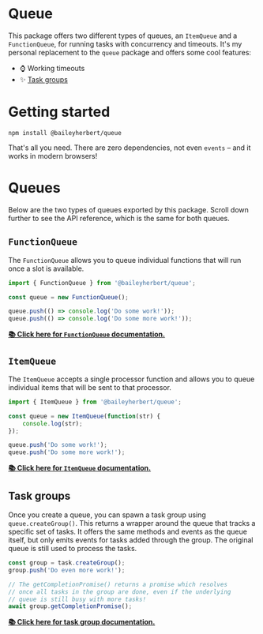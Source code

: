 # Queue

This package offers two different types of queues, an `ItemQueue` and a `FunctionQueue`, for running tasks with concurrency and timeouts. It's my personal replacement to the `queue` package and offers some cool features:

- ⌚ Working timeouts
- ✨ [Task groups](https://github.com/baileyherbert/queue/blob/master/docs/groups.md)

# Getting started

```
npm install @baileyherbert/queue
```

That's all you need. There are zero dependencies, not even `events` – and it works in modern browsers!

# Queues

Below are the two types of queues exported by this package. Scroll down further to see the API reference, which is the same for both queues.

## `FunctionQueue`

The `FunctionQueue` allows you to queue individual functions that will run once a slot is available.

```ts
import { FunctionQueue } from '@baileyherbert/queue';

const queue = new FunctionQueue();

queue.push(() => console.log('Do some work!'));
queue.push(() => console.log('Do some more work!'));
```

[**📚 Click here for `FunctionQueue` documentation.**](https://github.com/baileyherbert/queue/blob/master/docs/function_queue.md)

## `ItemQueue`

The `ItemQueue` accepts a single processor function and allows you to queue individual items that will be sent to that processor.

```ts
import { ItemQueue } from '@baileyherbert/queue';

const queue = new ItemQueue(function(str) {
	console.log(str);
});

queue.push('Do some work!');
queue.push('Do some more work!');
```

[**📚 Click here for `ItemQueue` documentation.**](https://github.com/baileyherbert/queue/blob/master/docs/item_queue.md)

## Task groups

Once you create a queue, you can spawn a task group using `queue.createGroup()`. This returns a wrapper around the queue that tracks a specific set of tasks. It offers the same methods and events as the queue itself, but only emits events for tasks added through the group. The original queue is still used to process the tasks.

```ts
const group = task.createGroup();
group.push('Do even more work!');

// The getCompletionPromise() returns a promise which resolves
// once all tasks in the group are done, even if the underlying
// queue is still busy with more tasks!
await group.getCompletionPromise();
```

[**📚 Click here for task group documentation.**](https://github.com/baileyherbert/queue/blob/master/docs/groups.md)
